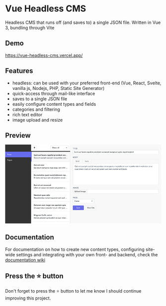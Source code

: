 # Vue Headless CMS

Headless CMS that runs off (and saves to) a single JSON file. Written in Vue 3, bundling through Vite

## Demo

<https://vue-headless-cms.vercel.app/>

## Features

-   headless: can be used with your preferred front-end (Vue, React, Svelte, vanilla js, Nodejs, PHP, Static Site Generator)
-   quick-access through mail-like interface
-   saves to a single JSON file
-   easily configure content types and fields
-   categories and filtering
-   rich text editor
-   image upload and resize

## Preview

<img src="public/img/preview.png" />

## Documentation

For documentation on how to create new content types, configuring site-wide settings and integrating with your own front- and backend, check the [documentation wiki](https://github.com/dashpilot/vue-headless-cms/wiki)

## Press the :star: button

Don't forget to press the :star: button to let me know I should continue improving this project.
